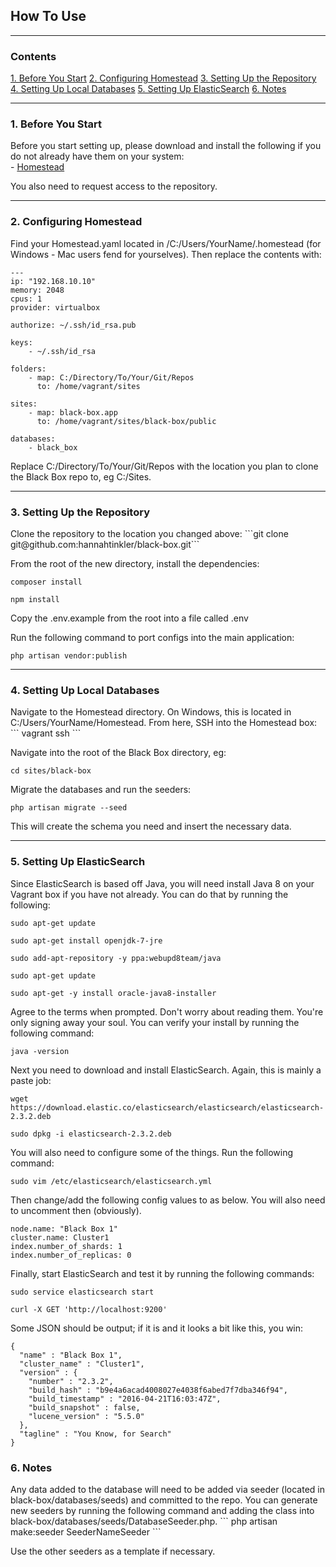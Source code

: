 <h2>How To Use</h2>  

<hr>

<h3>Contents</h3>
<a href="#section1">1. Before You Start</a>  
<a href="#section2">2. Configuring Homestead</a>  
<a href="#section3">3. Setting Up the Repository</a>  
<a href="#section4">4. Setting Up Local Databases</a> 
<a href="#section5">5. Setting Up ElasticSearch</a> 
<a href="#section6">6. Notes</a> 

<hr>

<h3 id="section1">1. Before You Start</h3>
Before you start setting up, please download and install the following if you do not already have them on your system:<br />
- <a href="https://laravel.com/docs/5.2/homestead">Homestead</a><br />

You also need to request access to the repository.

<hr>

<h3 id="section2">2. Configuring Homestead</h3>
Find your Homestead.yaml located in /C:/Users/YourName/.homestead (for Windows - Mac users fend for yourselves). Then replace the contents with:

```
---
ip: "192.168.10.10"
memory: 2048
cpus: 1
provider: virtualbox

authorize: ~/.ssh/id_rsa.pub

keys:
    - ~/.ssh/id_rsa

folders:
    - map: C:/Directory/To/Your/Git/Repos
      to: /home/vagrant/sites

sites:
    - map: black-box.app
      to: /home/vagrant/sites/black-box/public

databases:
    - black_box

```

Replace C:/Directory/To/Your/Git/Repos with the location you plan to clone the Black Box repo to, eg C:/Sites.

<hr>

<h3 id="section3">3. Setting Up the Repository</h3>
Clone the repository to the location you changed above:
```git clone git@github.com:hannahtinkler/black-box.git```

From the root of the new directory, install the dependencies:
```
composer install
```
```
npm install
```

Copy the .env.example from the root into a file called .env

Run the following command to port configs into the main application:
```
php artisan vendor:publish
```

<hr>

<h3 id="section4">4. Setting Up Local Databases</h3>
Navigate to the Homestead directory. On Windows, this is located in C:/Users/YourName/Homestead. From here, SSH into the Homestead box:
```
vagrant ssh
```

Navigate into the root of the Black Box directory, eg:
```
cd sites/black-box
```

Migrate the databases and run the seeders:
```
php artisan migrate --seed
```

This will create the schema you need and insert the necessary data.

<hr>

<h3 id="section5">5. Setting Up ElasticSearch</h3>

Since ElasticSearch is based off Java, you will need install Java 8 on your Vagrant box if you have not already. You can do that by running the following:

```
sudo apt-get update
```
```
sudo apt-get install openjdk-7-jre
```
```
sudo add-apt-repository -y ppa:webupd8team/java
```
```
sudo apt-get update
```
```
sudo apt-get -y install oracle-java8-installer
```

Agree to the terms when prompted. Don't worry about reading them. You're only signing away your soul. You can verify your install by running the following command:
```
java -version
```

Next you need to download and install ElasticSearch. Again, this is mainly a paste job:
```
wget https://download.elastic.co/elasticsearch/elasticsearch/elasticsearch-2.3.2.deb
```
```
sudo dpkg -i elasticsearch-2.3.2.deb
```

You will also need to configure some of the things. Run the following command:
```
sudo vim /etc/elasticsearch/elasticsearch.yml
```

Then change/add the following config values to as below. You will also need to uncomment then (obviously).
```
node.name: "Black Box 1"
cluster.name: Cluster1
index.number_of_shards: 1
index.number_of_replicas: 0
```

Finally, start ElasticSearch and test it by running the following commands:
```
sudo service elasticsearch start
```
```
curl -X GET 'http://localhost:9200'
```

Some JSON should be output; if it is and it looks a bit like this, you win:
```
{
  "name" : "Black Box 1",
  "cluster_name" : "Cluster1",
  "version" : {
    "number" : "2.3.2",
    "build_hash" : "b9e4a6acad4008027e4038f6abed7f7dba346f94",
    "build_timestamp" : "2016-04-21T16:03:47Z",
    "build_snapshot" : false,
    "lucene_version" : "5.5.0"
  },
  "tagline" : "You Know, for Search"
}
```

<h3 id="section6">6. Notes</h3>
Any data added to the database will need to be added via seeder (located in black-box/databases/seeds) and committed to the repo. You can generate new seeders by running the following command and adding the class into black-box/databases/seeds/DatabaseSeeder.php.
```
php artisan make:seeder SeederNameSeeder
```

Use the other seeders as a template if necessary.
